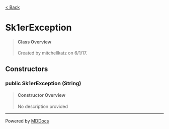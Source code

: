[< Back](..)
# Sk1erException #
>#### Class Overview ####
>Created by mitchellkatz on 6/1/17.
## Constructors ##
### public Sk1erException (String) ###
>#### Constructor Overview ####
>No description provided
>

---
Powered by [MDDocs](https://github.com/VRCube/MDDocs)